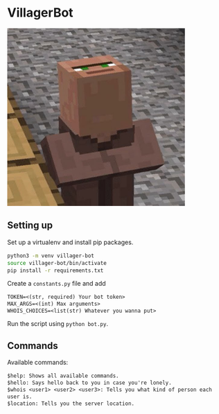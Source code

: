 # VillagerBot

![villager.png](villager.png)

## Setting up

Set up a virtualenv and install pip packages.

```bash
python3 -m venv villager-bot
source villager-bot/bin/activate
pip install -r requirements.txt
```

Create a `constants.py` file and add

```
TOKEN=<(str, required) Your bot token>
MAX_ARGS=<(int) Max arguments>
WHOIS_CHOICES=<list(str) Whatever you wanna put>
```

Run the script using `python bot.py`.

## Commands
Available commands:
```
$help: Shows all available commands.
$hello: Says hello back to you in case you're lonely.
$whois <user1> <user2> <user3>: Tells you what kind of person each user is.
$location: Tells you the server location.
```
